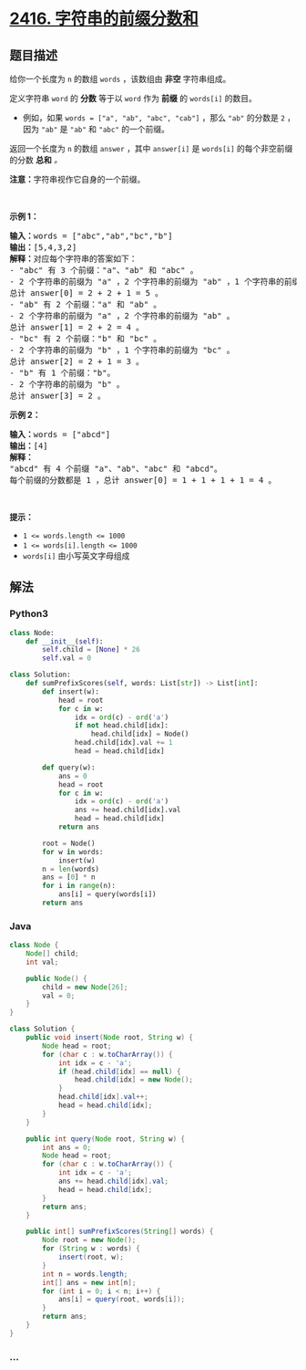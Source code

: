 # [2416. 字符串的前缀分数和](https://leetcode-cn.com/problems/sum-of-prefix-scores-of-strings)

## 题目描述

<!-- 这里写题目描述 -->

<p>给你一个长度为 <code>n</code> 的数组 <code>words</code> ，该数组由 <strong>非空</strong> 字符串组成。</p>

<p>定义字符串 <code>word</code> 的 <strong>分数</strong> 等于以 <code>word</code> 作为 <strong>前缀</strong> 的 <code>words[i]</code> 的数目。</p>

<ul>
	<li>例如，如果 <code>words = ["a", "ab", "abc", "cab"]</code> ，那么 <code>"ab"</code> 的分数是 <code>2</code> ，因为 <code>"ab"</code> 是 <code>"ab"</code> 和 <code>"abc"</code> 的一个前缀。</li>
</ul>

<p>返回一个长度为<em> </em><code>n</code> 的数组<em> </em><code>answer</code><em> </em>，其中<em> </em><code>answer[i]</code><em> </em>是<em>&nbsp;</em><code>words[i]</code> 的每个非空前缀的分数 <strong>总和</strong> <em>。</em></p>

<p><strong>注意：</strong>字符串视作它自身的一个前缀。</p>

<p>&nbsp;</p>

<p><strong>示例 1：</strong></p>

<pre><strong>输入：</strong>words = ["abc","ab","bc","b"]
<strong>输出：</strong>[5,4,3,2]
<strong>解释：</strong>对应每个字符串的答案如下：
- "abc" 有 3 个前缀："a"、"ab" 和 "abc" 。
- 2 个字符串的前缀为 "a" ，2 个字符串的前缀为 "ab" ，1 个字符串的前缀为 "abc" 。
总计 answer[0] = 2 + 2 + 1 = 5 。
- "ab" 有 2 个前缀："a" 和 "ab" 。
- 2 个字符串的前缀为 "a" ，2 个字符串的前缀为 "ab" 。
总计 answer[1] = 2 + 2 = 4 。
- "bc" 有 2 个前缀："b" 和 "bc" 。
- 2 个字符串的前缀为 "b" ，1 个字符串的前缀为 "bc" 。 
总计 answer[2] = 2 + 1 = 3 。
- "b" 有 1 个前缀："b"。
- 2 个字符串的前缀为 "b" 。
总计 answer[3] = 2 。
</pre>

<p><strong>示例 2：</strong></p>

<pre><strong>输入：</strong>words = ["abcd"]
<strong>输出：</strong>[4]
<strong>解释：</strong>
"abcd" 有 4 个前缀 "a"、"ab"、"abc" 和 "abcd"。
每个前缀的分数都是 1 ，总计 answer[0] = 1 + 1 + 1 + 1 = 4 。
</pre>

<p>&nbsp;</p>

<p><strong>提示：</strong></p>

<ul>
	<li><code>1 &lt;= words.length &lt;= 1000</code></li>
	<li><code>1 &lt;= words[i].length &lt;= 1000</code></li>
	<li><code>words[i]</code> 由小写英文字母组成</li>
</ul>


## 解法

<!-- 这里可写通用的实现逻辑 -->

<!-- tabs:start -->

### **Python3**

<!-- 这里可写当前语言的特殊实现逻辑 -->

```python
class Node:
    def __init__(self):
        self.child = [None] * 26
        self.val = 0

class Solution:
    def sumPrefixScores(self, words: List[str]) -> List[int]:
        def insert(w):
            head = root
            for c in w:
                idx = ord(c) - ord('a')
                if not head.child[idx]:
                    head.child[idx] = Node()
                head.child[idx].val += 1
                head = head.child[idx]

        def query(w):
            ans = 0
            head = root
            for c in w:
                idx = ord(c) - ord('a')
                ans += head.child[idx].val
                head = head.child[idx]
            return ans

        root = Node()
        for w in words:
            insert(w)
        n = len(words)
        ans = [0] * n
        for i in range(n):
            ans[i] = query(words[i])
        return ans
```

### **Java**

<!-- 这里可写当前语言的特殊实现逻辑 -->

```java
class Node {
    Node[] child;
    int val;

    public Node() {
        child = new Node[26];
        val = 0;
    }
}

class Solution {
    public void insert(Node root, String w) {
        Node head = root;
        for (char c : w.toCharArray()) {
            int idx = c - 'a';
            if (head.child[idx] == null) {
                head.child[idx] = new Node();
            }
            head.child[idx].val++;
            head = head.child[idx];
        }
    }

    public int query(Node root, String w) {
        int ans = 0;
        Node head = root;
        for (char c : w.toCharArray()) {
            int idx = c - 'a';
            ans += head.child[idx].val;
            head = head.child[idx];
        }
        return ans;
    }

    public int[] sumPrefixScores(String[] words) {
        Node root = new Node();
        for (String w : words) {
            insert(root, w);
        }
        int n = words.length;
        int[] ans = new int[n];
        for (int i = 0; i < n; i++) {
            ans[i] = query(root, words[i]);
        }
        return ans;
    }
}
```

### **...**

```

```

<!-- tabs:end -->
